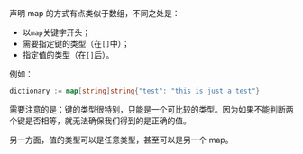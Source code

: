 声明 map 的方式有点类似于数组，不同之处是：

* 以`map`关键字开头；
* 需要指定键的类型（在`[]`中）；
* 指定值的类型（在`[]`后）。

例如：

```go
dictionary := map[string]string{"test": "this is just a test"}
```

需要注意的是：键的类型很特别，只能是一个可比较的类型。因为如果不能判断两个键是否相等，就无法确保我们得到的是正确的值。

另一方面，值的类型可以是任意类型，甚至可以是另一个 map。




